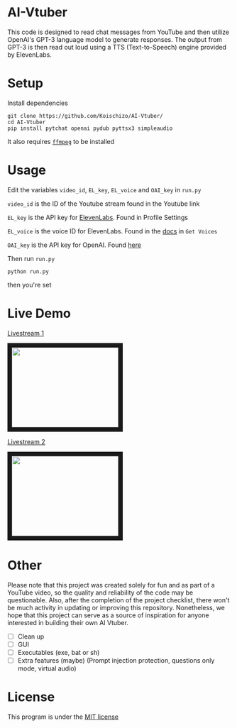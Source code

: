 # AI-Vtuber
This code is designed to read chat messages from YouTube and then utilize OpenAI's GPT-3 language model to generate responses. The output from GPT-3 is then read out loud using a TTS (Text-to-Speech) engine provided by ElevenLabs.



# Setup
Install dependencies
```
git clone https://github.com/Koischizo/AI-Vtuber/
cd AI-Vtuber
pip install pytchat openai pydub pyttsx3 simpleaudio
```
It also requires [`ffmpeg`](https://ffmpeg.org/) to be installed

# Usage

Edit the variables `video_id`, `EL_key`, `EL_voice` and `OAI_key` in `run.py`

`video_id` is the ID of the Youtube stream found in the Youtube link

`EL_key` is the API key for [ElevenLabs](https://beta.elevenlabs.io/). Found in Profile Settings

`EL_voice` is the voice ID for ElevenLabs. Found in the [docs](https://api.elevenlabs.io/docs) in `Get Voices`

`OAI_key` is the API key for OpenAI. Found [here](https://platform.openai.com/account/api-keys)

Then run `run.py`
```
python run.py
```
then you're set


# Live Demo
[Livestream 1](https://www.youtube.com/watch?v=rSrkpsWZjyg)

<a href="http://www.youtube.com/watch?feature=player_embedded&v=rSrkpsWZjyg
" target="_blank"><img src="http://img.youtube.com/vi/rSrkpsWZjyg/0.jpg" 
alt="" width="240" height="180" border="10" /></a>

[Livestream 2](https://www.youtube.com/watch?v=GB4eJUxxNY4)

<a href="http://www.youtube.com/watch?feature=player_embedded&v=GB4eJUxxNY4
" target="_blank"><img src="http://img.youtube.com/vi/GB4eJUxxNY4/0.jpg" 
alt="" width="240" height="180" border="10" /></a>

# Other
Please note that this project was created solely for fun and as part of a YouTube video, so the quality and reliability of the code may be questionable. Also, after the completion of the project checklist, there won't be much activity in updating or improving this repository. Nonetheless, we hope that this project can serve as a source of inspiration for anyone interested in building their own AI Vtuber.

- [ ] Clean up
- [ ] GUI
- [ ] Executables (exe, bat or sh)
- [ ] Extra features (maybe) (Prompt injection protection, questions only mode, virtual audio)

# License
This program is under the [MIT license](/LICENSE) 

